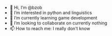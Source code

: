 - 👋 Hi, I’m @bzob
- 👀 I’m interested in python and linguistics
- 🌱 I’m currently learning game development
- 💞️ I’m looking to collaborate on currently nothing
- 📫 How to reach me: I really don't know

<!---
bzob/bzob is a ✨ special ✨ repository because its `README.md` (this file) appears on your GitHub profile.
You can click the Preview link to take a look at your changes.
--->
